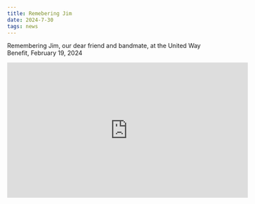```yaml
---
title: Remebering Jim
date: 2024-7-30
tags: news
---
```


Remembering Jim, our dear friend and bandmate, at the United Way Benefit, February 19, 2024

<div class="center">
<iframe width="560" height="315" src="https://www.youtube.com/embed/LfNleX8eTRk?si=h98rU0fL0lODzbs1" title="YouTube video player" frameborder="0" allow="accelerometer; autoplay; clipboard-write; encrypted-media; gyroscope; picture-in-picture; web-share" referrerpolicy="strict-origin-when-cross-origin" allowfullscreen></iframe>
</div>